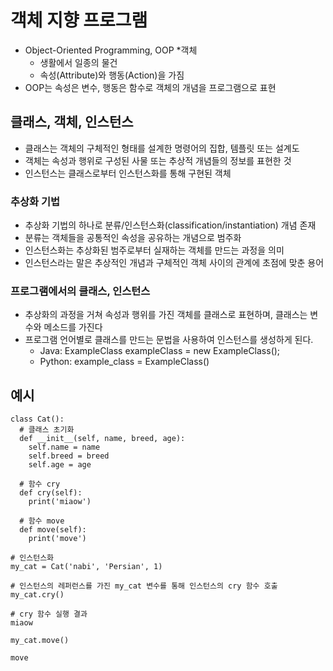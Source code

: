 # 객체 지향 프로그램
* Object-Oriented Programming, OOP
*객체
   * 생활에서 일종의 물건
   * 속성(Attribute)와 행동(Action)을 가짐
* OOP는 속성은 변수, 행동은 함수로 객체의 개념을 프로그램으로 표현

## 클래스, 객체, 인스턴스
* 클래스는 객체의 구체적인 형태를 설계한 명령어의 집합, 템플릿 또는 설계도
* 객체는 속성과 행위로 구성된 사물 또는 추상적 개념들의 정보를 표현한 것
* 인스턴스는 클래스로부터 인스턴스화를 통해 구현된 객체

### 추상화 기법
* 추상화 기법의 하나로 분류/인스턴스화(classification/instantiation) 개념 존재
* 분류는 객체들을 공통적인 속성을 공유하는 개념으로 범주화
* 인스턴스화는 추상화된 범주로부터 실재하는 객체를 만드는 과정을 의미
* 인스턴스라는 말은 추상적인 개념과 구체적인 객체 사이의 관계에 초점에 맞춘 용어

### 프로그램에서의 클래스, 인스턴스
* 추상화의 과정을 거쳐 속성과 행위를 가진 객체를 클래스로 표현하며, 클래스는 변수와 메소드를 가진다
* 프로그램 언어별로 클래스를 만드는 문법을 사용하여 인스턴스를 생성하게 된다.
   * Java: ExampleClass exampleClass = new ExampleClass();
   * Python: example_class = ExampleClass()

## 예시
```
class Cat():
  # 클래스 초기화
  def __init__(self, name, breed, age):
    self.name = name
    self.breed = breed
    self.age = age

  # 함수 cry
  def cry(self):
    print('miaow')

  # 함수 move
  def move(self):
    print('move')

# 인스턴스화
my_cat = Cat('nabi', 'Persian', 1)

# 인스턴스의 레퍼런스를 가진 my_cat 변수를 통해 인스턴스의 cry 함수 호출
my_cat.cry()

# cry 함수 실행 결과
miaow

my_cat.move()

move

```
